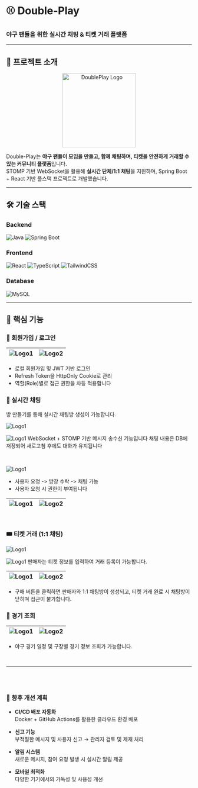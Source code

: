 # ⚾ Double-Play
### 야구 팬들을 위한 **실시간 채팅 & 티켓 거래 플랫폼**

---

## 🚀 프로젝트 소개

<p align="center">
  <img src="image/logo.png" alt="DoublePlay Logo" width="200"/>
</p>


Double-Play는 **야구 팬들이 모임을 만들고, 함께 채팅하며, 티켓을 안전하게 거래할 수 있는 커뮤니티 플랫폼**입니다.  
STOMP 기반 WebSocket을 활용해 **실시간 단체/1:1 채팅**을 지원하며, Spring Boot + React 기반 풀스택 프로젝트로 개발했습니다.

---

## 🛠 기술 스택

### Backend
![Java](https://img.shields.io/badge/Java-21-orange?style=flat-square&logo=openjdk&logoColor=white)
![Spring Boot](https://img.shields.io/badge/SpringBoot-3.5.6-brightgreen?style=flat-square&logo=springboot&logoColor=white)

### Frontend
![React](https://img.shields.io/badge/React-18-61DAFB?style=flat-square&logo=react&logoColor=black)
![TypeScript](https://img.shields.io/badge/TypeScript-5-3178C6?style=flat-square&logo=typescript&logoColor=white)
![TailwindCSS](https://img.shields.io/badge/TailwindCSS-3-06B6D4?style=flat-square&logo=tailwindcss&logoColor=white)

### Database
![MySQL](https://img.shields.io/badge/MySQL-8.0-4479A1?style=flat-square&logo=mysql&logoColor=white)


---

## 📌 핵심 기능

### 🔑 회원가입 / 로그인

| ![Logo1](image/1.png) | ![Logo2](image/2.png) |
|-----------------------|-----------------------|

- 로컬 회원가입 및 JWT 기반 로그인
- Refresh Token을 HttpOnly Cookie로 관리
- 역할(Role)별로 접근 권한을 차등 적용합니다

### 💬 실시간 채팅

방 만들기를 통해 실시간 채팅방 생성이 가능합니다.

![Logo1](image/3.png)

![Logo1](image/5.png)
WebSocket + STOMP 기반 메시지 송수신 기능입니다
채팅 내용은 DB에 저장되어 새로고침 후에도 대화가 유지됩니다

<br>

![Logo1](image/8.png)
- 사용자 요청 -> 방장 수락 -> 채팅 가능
- 사용자 요청 시 권한이 부여됩니다



| ![Logo1](image/6.png) | ![Logo2](image/7.png) |
|-----------------------|-----------------------|

<br>

### 🎟 티켓 거래 (1:1 채팅)
![Logo1](image/9.png)

![Logo1](image/10.png)
판매자는 티켓 정보를 입력하여 거래 등록이 가능합니다.

| ![Logo1](image/11.png) | ![Logo2](image/12.png) |
|------------------------|------------------------|

- 구매 버튼을 클릭하면 판매자와 1:1 채팅방이 생성되고, 티켓 거래 완료 시 채팅방이 닫히며 접근이 불가합니다.


### 📅 경기 조회
| ![Logo1](image/13.png) | ![Logo2](image/14.png) |
|------------------------|------------------------|

- 야구 경기 일정 및 구장별 경기 정보 조회가 가능합니다.

<br>

---

<br>
<br>

### 🚀 향후 개선 계획

- **CI/CD 배포 자동화**  
  Docker + GitHub Actions를 활용한 클라우드 환경 배포

- **신고 기능**  
  부적절한 메시지 및 사용자 신고 → 관리자 검토 및 제재 처리

- **알림 시스템**  
  새로운 메시지, 참여 요청 발생 시 실시간 알림 제공

- **모바일 최적화**  
  다양한 기기에서의 가독성 및 사용성 개선
